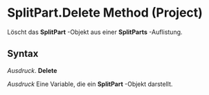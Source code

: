 
# SplitPart.Delete Method (Project)

Löscht das  **SplitPart** -Objekt aus einer **SplitParts** -Auflistung.


## Syntax

 _Ausdruck_. **Delete**

 _Ausdruck_ Eine Variable, die ein **SplitPart** -Objekt darstellt.

